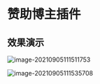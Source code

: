 # 赞助博主插件

## 效果演示

![image-20210905111511753](https://img.xiaoyou66.com/2021/09/05/6a315c12c177d.png)

![image-20210905111535708](https://img.xiaoyou66.com/2021/09/05/13070e419887b.png)

